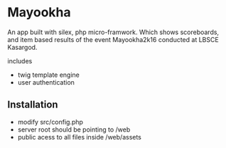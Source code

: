 # Mayookha

An app built with silex, php micro-framwork. Which shows scoreboards, and item
based results of the event Mayookha2k16 conducted at LBSCE Kasargod.

includes

- twig template engine
- user authentication


## Installation

- modify src/config.php
- server root should be pointing to /web
- public acess to all files inside /web/assets


